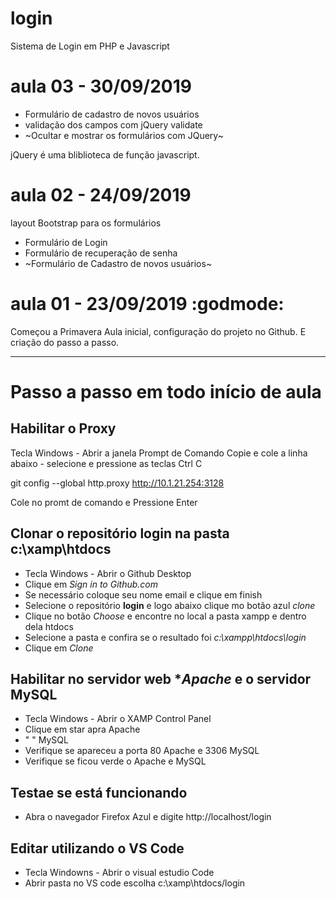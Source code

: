 # login
Sistema de Login em PHP e Javascript

# aula 03 - 30/09/2019
- Formulário de cadastro de novos usuários 
- validação dos campos com jQuery validate
- ~Ocultar e mostrar os formulários com JQuery~

jQuery é uma bliblioteca de função javascript. 


# aula 02 - 24/09/2019
layout Bootstrap para os formulários
- Formulário de Login
- Formulário de recuperação de senha
- ~Formulário de Cadastro de novos usuários~


# aula 01 - 23/09/2019 :godmode:
Começou a Primavera 
Aula inicial, configuração do projeto no Github.
E criação do passo a passo.

---
# Passo a passo em todo início de aula 

## Habilitar o Proxy
Tecla Windows - Abrir a janela Prompt de Comando
Copie e cole a linha abaixo - selecione e pressione as teclas Ctrl C

git config --global http.proxy http://10.1.21.254:3128

Cole no promt de comando e 
Pressione Enter

## Clonar o repositório **login** na pasta **c:\xamp\htdocs**
 - Tecla Windows - Abrir o Github Desktop
 - Clique em *Sign in to Github.com*
 - Se necessário coloque seu nome  email e clique em finish
 - Selecione o repositório **login** e logo abaixo clique mo botão azul *clone*
 - Clique no botão *Choose* e encontre no local a pasta xampp e dentro dela htdocs
 - Selecione a pasta e confira se o resultado foi *c:\xampp\htdocs\login*
 - Clique em *Clone*
 
 ## Habilitar no servidor web **Apache* e o servidor **MySQL**
 - Tecla Windows - Abrir o XAMP Control Panel
 - Clique em star apra Apache
 - "                 " MySQL
 - Verifique se apareceu a porta 80 Apache e 3306 MySQL
 - Verifique se ficou verde o Apache e MySQL
 
 ## Testae se está funcionando 
 - Abra o navegador Firefox Azul e digite http://localhost/login
 
 ## Editar utilizando o VS Code 
 - Tecla Windowns - Abrir o visual estudio Code 
 - Abrir pasta no VS code escolha c:\xamp\htdocs/login
 

